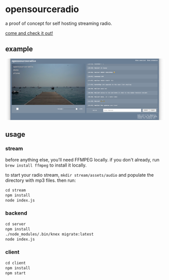 # opensourceradio

a proof of concept for self hosting streaming radio.

[come and check it out!](http://radio.yomills.com)

## example

![example stream](example.png)

## usage

### stream

before anything else, you'll need FFMPEG locally. if you don't already, run `brew install ffmpeg` to install it locally.

to start your radio stream, `mkdir stream/assets/audio` and populate the directory with mp3 files. then run:

```
cd stream
npm install
node index.js
```

### backend

```
cd server
npm install
./node_modules/.bin/knex migrate:latest
node index.js
```

### client

```
cd client
npm install
npm start
```
